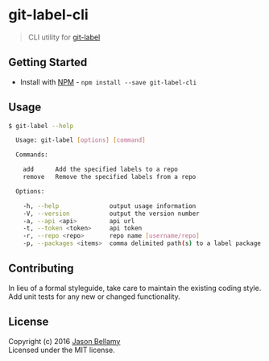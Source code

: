 # git-label-cli

> CLI utility for [git-label](https://github.com/jasonbellamy/git-label)


## Getting Started

- Install with [NPM](https://www.npmjs.org/) - `npm install --save git-label-cli`


## Usage

```bash
$ git-label --help

  Usage: git-label [options] [command]

  Commands:

    add      Add the specified labels to a repo
    remove   Remove the specified labels from a repo

  Options:

    -h, --help              output usage information
    -V, --version           output the version number
    -a, --api <api>         api url
    -t, --token <token>     api token
    -r, --repo <repo>       repo name [username/repo]
    -p, --packages <items>  comma delimited path(s) to a label package
```


## Contributing
In lieu of a formal styleguide, take care to maintain the existing coding style. Add unit tests for any new or changed functionality.


## License
Copyright (c) 2016 [Jason Bellamy ](http://jasonbellamy.com)  
Licensed under the MIT license.
